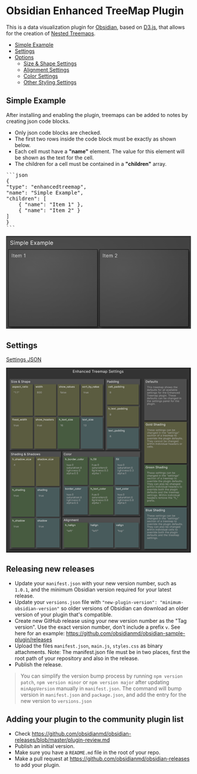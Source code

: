 # Obsidian Enhanced TreeMap Plugin

This is a data visualization plugin for [Obsidian](https://obsidian.md), based on [D3.js](https://d3js.org), that allows for the creation of [Nested Treemaps](https://observablehq.com/@d3/nested-treemap).

- [Simple Example](#simple-example)
- [Settings](#settings)
- [Options](#options)
    - [Size & Shape Settings](#size--shape-settings)
    - [Alignment Settings](#alignment-settings)
    - [Color Settings](#color-settings)
    - [Other Styling Settings](#other-styling-settings)

## Simple Example

After installing and enabling the plugin, treemaps can be added to notes by creating json code blocks.
- Only json code blocks are checked.
- The first two rows inside the code block must be exactly as shown below.
- Each cell must have a **"name"** element. The value for this element will be shown as the text for the cell.
- The children for a cell must be contained in a **"children"** array.

<pre>
```json
{
"type": "enhancedtreemap",
"name": "Simple Example",
"children": [
    { "name": "Item 1" },
    { "name": "Item 2" }
]
}
```
</pre>

![Simple Example Image](./examples/Simple-Example.png)

## Settings

[Settings JSON](examples/Settings.md)

![Settings Image](./examples/Settings.png)

## Releasing new releases

- Update your `manifest.json` with your new version number, such as `1.0.1`, and the minimum Obsidian version required for your latest release.
- Update your `versions.json` file with `"new-plugin-version": "minimum-obsidian-version"` so older versions of Obsidian can download an older version of your plugin that's compatible.
- Create new GitHub release using your new version number as the "Tag version". Use the exact version number, don't include a prefix `v`. See here for an example: https://github.com/obsidianmd/obsidian-sample-plugin/releases
- Upload the files `manifest.json`, `main.js`, `styles.css` as binary attachments. Note: The manifest.json file must be in two places, first the root path of your repository and also in the release.
- Publish the release.

> You can simplify the version bump process by running `npm version patch`, `npm version minor` or `npm version major` after updating `minAppVersion` manually in `manifest.json`.
> The command will bump version in `manifest.json` and `package.json`, and add the entry for the new version to `versions.json`

## Adding your plugin to the community plugin list

- Check https://github.com/obsidianmd/obsidian-releases/blob/master/plugin-review.md
- Publish an initial version.
- Make sure you have a `README.md` file in the root of your repo.
- Make a pull request at https://github.com/obsidianmd/obsidian-releases to add your plugin.


